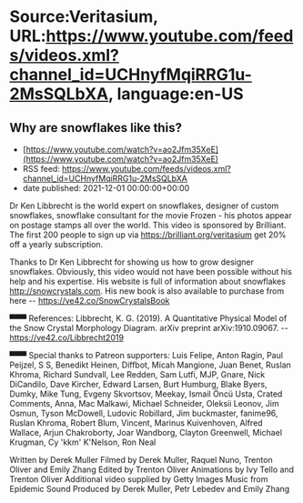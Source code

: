 # Source:Veritasium, URL:https://www.youtube.com/feeds/videos.xml?channel_id=UCHnyfMqiRRG1u-2MsSQLbXA, language:en-US

## Why are snowflakes like this?
 - [https://www.youtube.com/watch?v=ao2Jfm35XeE](https://www.youtube.com/watch?v=ao2Jfm35XeE)
 - RSS feed: https://www.youtube.com/feeds/videos.xml?channel_id=UCHnyfMqiRRG1u-2MsSQLbXA
 - date published: 2021-12-01 00:00:00+00:00

Dr Ken Libbrecht is the world expert on snowflakes, designer of custom snowflakes, snowflake consultant for the movie Frozen - his photos appear on postage stamps all over the world. This video is sponsored by Brilliant. The first 200 people to sign up via https://brilliant.org/veritasium get 20% off a yearly subscription.

Thanks to Dr Ken Libbrecht for showing us how to grow designer snowflakes. Obviously, this video would not have been possible without his help and his expertise.  His website is full of information about snowflakes http://snowcrystals.com. His new book is also available to purchase from here -- https://ve42.co/SnowCrystalsBook

▀▀▀
References:
Libbrecht, K. G. (2019). A Quantitative Physical Model of the Snow Crystal Morphology Diagram. arXiv preprint arXiv:1910.09067. -- https://ve42.co/Libbrecht2019

▀▀▀
Special thanks to Patreon supporters: Luis Felipe, Anton Ragin, Paul Peijzel, S S, Benedikt Heinen, Diffbot, Micah Mangione, Juan Benet, Ruslan Khroma, Richard Sundvall, Lee Redden, Sam Lutfi, MJP, Gnare, Nick DiCandilo, Dave Kircher, Edward Larsen, Burt Humburg, Blake Byers, Dumky, Mike Tung, Evgeny Skvortsov, Meekay, Ismail Öncü Usta, Crated Comments, Anna, Mac Malkawi, Michael Schneider, Oleksii Leonov, Jim Osmun, Tyson McDowell, Ludovic Robillard, Jim buckmaster, fanime96, Ruslan Khroma, Robert Blum, Vincent, Marinus Kuivenhoven, Alfred Wallace, Arjun Chakroborty, Joar Wandborg, Clayton Greenwell, Michael Krugman, Cy 'kkm' K'Nelson, Ron Neal 

Written by Derek Muller
Filmed by Derek Muller, Raquel Nuno, Trenton Oliver and Emily Zhang
Edited by Trenton Oliver
Animations by Ivy Tello and Trenton Oliver
Additional video supplied by Getty Images
Music from Epidemic Sound
Produced by Derek Muller, Petr Lebedev and Emily Zhang

